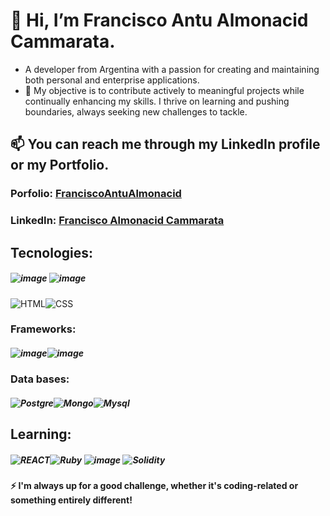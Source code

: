 # 👋 Hi, I’m Francisco Antu Almonacid Cammarata.
- A developer from Argentina with a passion for creating and maintaining both personal and enterprise applications. 
- 👀 My objective is to contribute actively to meaningful projects while continually enhancing my skills. I thrive on learning and pushing boundaries, always seeking new challenges to tackle.
  
## 📫 You can reach me through my LinkedIn profile or my Portfolio.
###  **Porfolio:** [FranciscoAntuAlmonacid](https://franciscoantualmonacid.pythonanywhere.com/)
###  **LinkedIn:** [Francisco Almonacid Cammarata](https://www.linkedin.com/in/francisco-almonacid-cammarata543119267/)

## Tecnologies:

##### ![image](https://github.com/antudev/antudev/assets/146896279/a8df96e3-6332-4f77-a5e5-80ba023fde08) ![image](https://github.com/antudev/antudev/assets/146896279/64d644b0-3c06-4ee7-8b9e-6f8620bd120f)
![HTML](https://github.com/antudev/antudev/assets/146896279/7d8cd661-4a28-4082-a6b7-050005f2c206)![CSS](https://github.com/antudev/antudev/assets/146896279/54a6875c-f70b-422b-badd-e78da926f39f)


### Frameworks:
##### ![image](https://github.com/antudev/antudev/assets/146896279/ba798785-229f-4b38-9725-3c9674e79264)![image](https://github.com/antudev/antudev/assets/146896279/493e968d-8e68-42b9-ab70-e24766da9fb5)


### Data bases:
##### ![Postgre](https://github.com/antudev/antudev/assets/146896279/703a0ebe-3011-47cb-9bac-f59ffd9fedf3)![Mongo](https://github.com/antudev/antudev/assets/146896279/cc58dc66-82b9-479a-90df-5e046858e8b2)![Mysql](https://github.com/antudev/antudev/assets/146896279/4e6d3a0a-5606-427c-8836-2c35419c1d0e)


## Learning:
##### ![REACT](https://github.com/antudev/antudev/assets/146896279/c7c1e1e8-05fe-4570-afaf-501e784d1dda)![Ruby](https://github.com/antudev/antudev/assets/146896279/53b238e5-8962-459c-93ee-7d00e4dc4fae)  ![image](https://github.com/antudev/antudev/assets/146896279/5ddf0d10-2ae2-40ad-95a4-011469f24749) ![Solidity](https://github.com/antudev/antudev/assets/146896279/c2378e9f-8463-4480-b955-7e5a10b0a858)


#### ⚡ I'm always up for a good challenge, whether it's coding-related or something entirely different!

<!---
antudev/antudev is a ✨ special ✨ repository because its `README.md` (this file) appears on your GitHub profile.
You can click the Preview link to take a look at your changes.
--->

